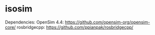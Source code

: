# isosim


Dependencies: 
OpenSim 4.4: https://github.com/opensim-org/opensim-core/ 
rosbridgecpp: https://github.com/ppianpak/rosbridgecpp/

